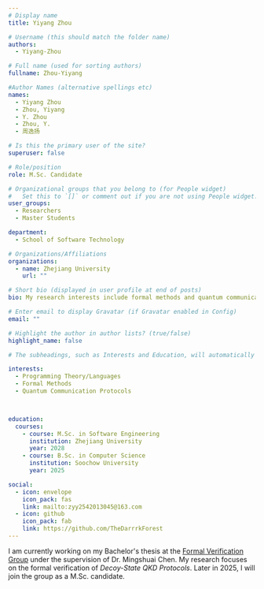 ```yaml
---
# Display name
title: Yiyang Zhou

# Username (this should match the folder name)
authors:
  - Yiyang-Zhou

# Full name (used for sorting authors)
fullname: Zhou-Yiyang

#Author Names (alternative spellings etc)
names:
  - Yiyang Zhou
  - Zhou, Yiyang
  - Y. Zhou
  - Zhou, Y.
  - 周逸扬

# Is this the primary user of the site?
superuser: false

# Role/position
role: M.Sc. Candidate

# Organizational groups that you belong to (for People widget)
#   Set this to `[]` or comment out if you are not using People widget.
user_groups:
  - Researchers
  - Master Students

department:
  - School of Software Technology

# Organizations/Affiliations
organizations:
  - name: Zhejiang University
    url: ""

# Short bio (displayed in user profile at end of posts)
bio: My research interests include formal methods and quantum communication protocols.

# Enter email to display Gravatar (if Gravatar enabled in Config)
email: ""

# Highlight the author in author lists? (true/false)
highlight_name: false

# The subheadings, such as Interests and Education, will automatically translate depending on the language chosen in `config.yaml`. To customize the subheading text, see the Language page in the docs.

interests:
  - Programming Theory/Languages
  - Formal Methods
  - Quantum Communication Protocols



education:
  courses:
    - course: M.Sc. in Software Engineering
      institution: Zhejiang University
      year: 2028
    - course: B.Sc. in Computer Science
      institution: Soochow University
      year: 2025

social:
  - icon: envelope
    icon_pack: fas
    link: mailto:zyy2542013045@163.com
  - icon: github
    icon_pack: fab
    link: https://github.com/TheDarrrkForest
---
```


I am currently working on my Bachelor's thesis at the [Formal Verification Group](/) under the supervision of Dr. Mingshuai Chen. My research focuses on the formal verification of *Decoy-State QKD Protocols*. Later in 2025, I will join the group as a M.Sc. candidate.
